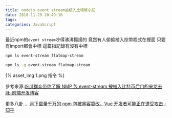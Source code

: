 ```yaml
---
title: nodejs event stream被植入比特幣小記
date: 2018-11-29 20:49:10
tags: 
categories: JavaScript
---
```


最近npm的`event stream`吵得沸沸揚揚的
竟然有人偷偷植入挖幣程式在裡面
只要有import都會中標
這篇指記錄有沒有中標

<!--more-->

```bash
npm ls event-stream flatmap-stream
```
```bash
npm ls -g event-stream flatmap-stream
```

{% asset_img 1.png 指令 %}

參考來源:[吃瓜群众带你了解 NMP 包 event-stream 被植入比特币后门的来龙去脉-前端开发博客](http://caibaojian.com/event-stream.html)

更多八卦....
[月下载量千万的 npm 包被黑客篡改，Vue 开发者可能正在遭受攻击 - 知乎](https://zhuanlan.zhihu.com/p/50938220?fbclid=IwAR01keb43yqDo_1AqH9WMGpGiDzmSx47TfDuoneElZmKDKsPmi-TrFuFqf0)
